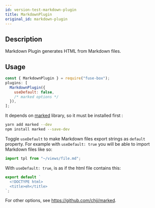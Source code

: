 ```yaml
---
id: version-test-markdown-plugin
title: MarkdownPlugin
original_id: markdown-plugin
---
```


## Description

Markdown Plugin generates HTML from Markdown files.

## Usage

```js
const { MarkdownPlugin } = require("fuse-box");
plugins: [
  MarkdownPlugin({
    useDefault: false,
    /* marked options */
  }),
];
```

It depends on [marked](https://github.com/chjj/marked) library, so it must be
installed first :

```bash
yarn add marked --dev
npm install marked --save-dev
```

Toggle `useDefault` to make Markdown files export strings as `default` property.
For example with `useDefault: true` you will be able to import Markdown files
like so:

```js
import tpl from "~/views/file.md";
```

With `useDefault: true`, is as if the html file contains this:

```jsx
export default `
  <!DOCTYPE html>
  <title>eh</title>
`;
```

For other options, see https://github.com/chjj/marked.
